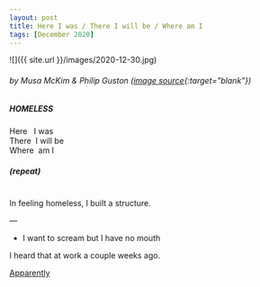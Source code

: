 ```yaml
---
layout: post
title: Here I was / There I will be / Where am I
tags: [December 2020]
---
```


![]({{ site.url }}/images/2020-12-30.jpg)
###### by Musa McKim & Philip Guston ([image source](https://www.penccil.com/gallery1.php?show=7326&p=215334402662){:target="blank"})

##### HOMELESS
Here &nbsp;&nbsp;I was  
There&nbsp;&nbsp;I will be  
Where&nbsp;&nbsp;am I   
##### (*repeat*)

<br>
In feeling homeless, I built a structure.

—

- I want to scream but I have no mouth

I heard that at work a couple weeks ago.

[Apparently](https://en.wikipedia.org/wiki/I_Have_No_Mouth,_and_I_Must_Scream)